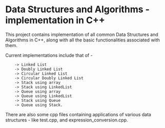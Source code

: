 # Data Structures and Algorithms - implementation in C++
This project contains implementation of all common Data Structures and Algorithms in C++, along with all the basic functionalities associated with them.


Current implementations include that of - 

``` 
    -> Linked List
    -> Doubly Linked List
    -> Circular Linked List
    -> Circular Doubly Linked List
    -> Stack using array
    -> Stack using LinkedList
    -> Queue using array
    -> Queue using LinkedList
    -> Stack using Queue
    -> Queue using Stack. 
```


There are also some cpp files containing applications of various data structures - like test.cpp, and expression_conversion.cpp.